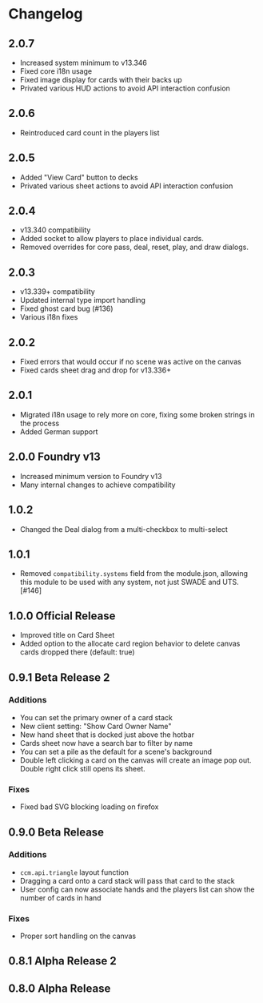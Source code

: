 # Changelog

## 2.0.7
- Increased system minimum to v13.346
- Fixed core i18n usage
- Fixed image display for cards with their backs up
- Privated various HUD actions to avoid API interaction confusion

## 2.0.6
- Reintroduced card count in the players list

## 2.0.5
- Added "View Card" button to decks
- Privated various sheet actions to avoid API interaction confusion

## 2.0.4
- v13.340 compatibility
- Added socket to allow players to place individual cards.
- Removed overrides for core pass, deal, reset, play, and draw dialogs.

## 2.0.3
- v13.339+ compatibility
- Updated internal type import handling
- Fixed ghost card bug (#136)
- Various i18n fixes

## 2.0.2
- Fixed errors that would occur if no scene was active on the canvas
- Fixed cards sheet drag and drop for v13.336+

## 2.0.1

- Migrated i18n usage to rely more on core, fixing some broken strings in the process
- Added German support

## 2.0.0 Foundry v13

- Increased minimum version to Foundry v13
- Many internal changes to achieve compatibility

## 1.0.2

- Changed the Deal dialog from a multi-checkbox to multi-select

## 1.0.1

- Removed `compatibility.systems` field from the module.json, allowing this module to be used with any system, not just SWADE and UTS. [#146]

## 1.0.0 Official Release

- Improved title on Card Sheet
- Added option to the allocate card region behavior to delete canvas cards dropped there (default: true)

## 0.9.1 Beta Release 2

### Additions

- You can set the primary owner of a card stack
- New client setting: "Show Card Owner Name"
- New hand sheet that is docked just above the hotbar
- Cards sheet now have a search bar to filter by name
- You can set a pile as the default for a scene's background
- Double left clicking a card on the canvas will create an image pop out. Double right click still opens its sheet.

### Fixes

- Fixed bad SVG blocking loading on firefox

## 0.9.0 Beta Release

### Additions

- `ccm.api.triangle` layout function
- Dragging a card onto a card stack will pass that card to the stack
- User config can now associate hands and the players list can show the number of cards in hand

### Fixes

- Proper sort handling on the canvas

## 0.8.1 Alpha Release 2

## 0.8.0 Alpha Release
